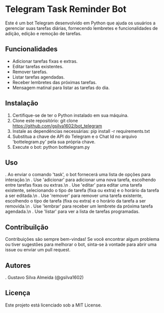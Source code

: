 # Telegram Task Reminder Bot

Este é um bot Telegram desenvolvido em Python que ajuda os usuários a gerenciar suas tarefas diárias, fornecendo lembretes e funcionalidades de adição, edição e remoção de tarefas.

## Funcionalidades
- Adicionar tarefas fixas e extras.
- Editar tarefas existentes.
- Remover tarefas.
- Listar tarefas agendadas.
- Receber lembretes das próximas tarefas.
- Mensagem matinal para listar as tarefas do dia.

## Instalação
1. Certifique-se de ter o Python instalado em sua máquina.
2. Clone este repositório:
   git clone https://github.com/gsilva1602/bot_telegram
3. Instale as dependências necessárias:
   pip install -r requirements.txt
4. Substitua a chave de API do Telegram e o Chat Id no arquivo 'bottelegram.py' pela sua própria chave.
5. Execute o bot:
   python bottelegram.py

## Uso
. Ao enviar o comando 'task', o bot fornecerá uma lista de opções para interação.\n
. Use 'adicionar' para adicionar uma nova tarefa, escolhendo entre tarefas fixas ou extras.\n
. Use 'editar' para editar uma tarefa existente, selecionando o tipo de tarefa (fixa ou extra) e o horário da tarefa a ser editada.\n
. Use 'remover' para remover uma tarefa existente, escolhendo o tipo de tarefa (fixa ou extra) e o horário da tarefa a ser removida.\n
. Use 'lembrar' para receber um lembrete da próxima tarefa agendada.\n
. Use 'listar' para ver a lista de tarefas programadas.

## Contribuilção
Contribuições são sempre bem-vindas! Se você encontrar algum problema ou tiver sugestões para melhorar o bot, sinta-se à vontade para abrir uma issue ou enviar um pull request.

## Autores
. Gustavo Silva Almeida (@gsilva1602)

## Licença
Este projeto está licenciado sob a MIT License.
